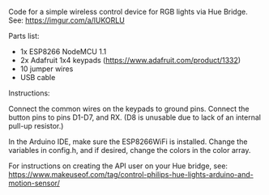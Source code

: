 Code for a simple wireless control device for RGB lights via Hue Bridge. See: https://imgur.com/a/lUKORLU

Parts list:
* 1x ESP8266 NodeMCU 1.1
* 2x Adafruit 1x4 keypads (https://www.adafruit.com/product/1332)
* 10 jumper wires
* USB cable

Instructions:

Connect the common wires on the keypads to ground pins. Connect the button pins to pins D1-D7, and RX. (D8 is unusable due to lack of an internal pull-up resistor.)

In the Arduino IDE, make sure the ESP8266WiFi is installed.
Change the variables in config.h, and if desired, change the colors in the color array.

For instructions on creating the API user on your Hue bridge, see: https://www.makeuseof.com/tag/control-philips-hue-lights-arduino-and-motion-sensor/
